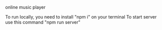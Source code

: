 online music player

To run locally, you need to install "npm i" on your terminal
To start server use this command "npm run server"